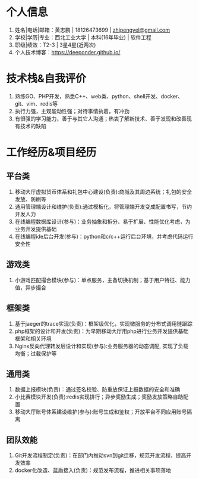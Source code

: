 # 个人信息
1. 姓名|电话|邮箱：黄志鹏 | 18126473699 | zhipengyel@gmail.com
2. 学校|学历|专业：西北工业大学 | 本科(16年毕业) | 软件工程
3. 职级|绩效：T2-3 | 3星4星(近两次)
4. 个人技术博客：https://deeponder.github.io/
# 技术栈&自我评价
1. 熟练GO、PHP开发，熟悉C++、web类、python、shell开发、docker、git、vim、redis等
2. 执行力强，主观能动性强；对待事情执着，有冲劲
3. 有很强的学习能力，善于与其它人沟通；热衷了解新技术、善于发现和改善现有技术的缺陷
# 工作经历&项目经历
## 平台类
1. 移动大厅虚拟货币体系和礼包中心建设(负责):商城及其周边系统；礼包的安全发放、防刷等
2. 通用管理端设计和维护(负责):通过模板化，将管理端开发变成配置书写，节约开发人力
3. 在线编程数据库设计(参与)：业务抽象和拆分、易于扩展、性能优化考虑，为业务开发提供基础
4. 在线编程ide后台开发(参与)：python和c/c++运行后台环境，并考虑代码运行安全性
## 游戏类
1. 小游戏匹配撮合模块(参与)：单点服务，主备切换机制；基于用户特征、能力值，异步撮合
## 框架类
1. 基于jaeger的trace实现(负责)：框架级优化，实现微服务的分布式调用链跟踪
2. php框架的设计和开发(负责)：为早期移动大厅用php进行业务开发提供基础框架和相关环境
3. Nginx反向代理转发层设计和实现(参与):业务服务器的动态调配, 实现了负载均衡；过载保护等
## 通用类
1. 数据上报模块(负责)：通过签名校验、防重放保证上报数据的安全和准确
2. 小比赛模块开发(负责):redis实现排行；异步奖励生成；奖励发放策略自助配置
3. 移动大厅账号体系建设维护(参与):账号生成和鉴权；开放平台不同应用账号隔离
## 团队效能
1. Git开发流程制定(负责)：在部门内推动svn到git迁移，规范开发流程，提高开发效率
2. docker化改造、蓝盾接入(负责)：规范发布流程，推进相关事项落地

